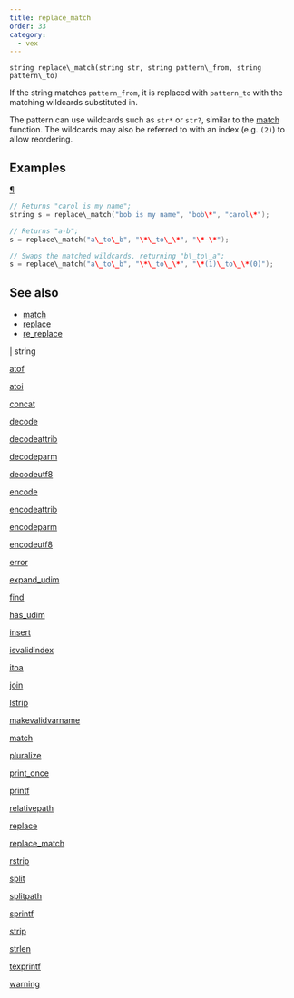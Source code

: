 ```yaml
---
title: replace_match
order: 33
category:
  - vex
---
```


`string replace\_match(string str, string pattern\_from, string pattern\_to)`

If the string matches `pattern_from`, it is replaced with `pattern_to` with the matching wildcards substituted in.

The pattern can use wildcards such as `str*` or `str?`, similar to the [match](match.html "This function returns 1 if the subject matches the pattern specified,
or 0 if the subject doesn’t match.") function.
The wildcards may also be referred to with an index (e.g. `(2)`) to allow reordering.

## Examples

[¶](#examples)

```c
// Returns "carol is my name";
string s = replace\_match("bob is my name", "bob\*", "carol\*");

// Returns "a-b";
s = replace\_match("a\_to\_b", "\*\_to\_\*", "\*-\*");

// Swaps the matched wildcards, returning "b\_to\_a";
s = replace\_match("a\_to\_b", "\*\_to\_\*", "\*(1)\_to\_\*(0)");

```



## See also

- [match](match.html)
- [replace](replace.html)
- [re_replace](re_replace.html)

|
string

[atof](atof.html)

[atoi](atoi.html)

[concat](concat.html)

[decode](decode.html)

[decodeattrib](decodeattrib.html)

[decodeparm](decodeparm.html)

[decodeutf8](decodeutf8.html)

[encode](encode.html)

[encodeattrib](encodeattrib.html)

[encodeparm](encodeparm.html)

[encodeutf8](encodeutf8.html)

[error](error.html)

[expand_udim](expand_udim.html)

[find](find.html)

[has_udim](has_udim.html)

[insert](insert.html)

[isvalidindex](isvalidindex.html)

[itoa](itoa.html)

[join](join.html)

[lstrip](lstrip.html)

[makevalidvarname](makevalidvarname.html)

[match](match.html)

[pluralize](pluralize.html)

[print_once](print_once.html)

[printf](printf.html)

[relativepath](relativepath.html)

[replace](replace.html)

[replace_match](replace_match.html)

[rstrip](rstrip.html)

[split](split.html)

[splitpath](splitpath.html)

[sprintf](sprintf.html)

[strip](strip.html)

[strlen](strlen.html)

[texprintf](texprintf.html)

[warning](warning.html)
